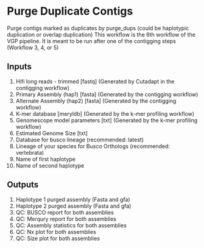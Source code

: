 # Purge Duplicate Contigs

Purge contigs marked as duplicates by purge_dups (could be haplotypic duplication or overlap duplication)
This workflow is the 6th workflow of the VGP pipeline. It is meant to be run after one of the contigging steps (Workflow 3, 4, or 5)

## Inputs

1. Hifi long reads - trimmed [fastq] (Generated by Cutadapt in the contigging workflow)
2. Primary Assembly (hap1) [fasta] (Generated by the contigging workflow)
3. Alternate Assembly (hap2) [fasta] (Generated by the contigging workflow)
4. K-mer database [meryldb]  (Generated by the k-mer profiling workflow)
5. Genomescope model parameters [txt] (Generated by the k-mer profiling workflow)
6. Estimated Genome Size [txt]
7. Database for busco lineage (recommended: latest) 
8. Lineage of your species for Busco Orthologs (recommended: vertebrata)
9. Name of first haplotype
10. Name of second haplotype


## Outputs

1. Haplotype 1 purged assembly (Fasta and gfa)
2. Haplotype 2 purged assembly (Fasta and gfa)
3. QC: BUSCO report for both assemblies
4. QC: Merqury report for both assemblies
5. QC: Assembly statistics for both assemblies
6. QC: Nx plot for both assemblies
7. QC: Size plot for both assemblies
